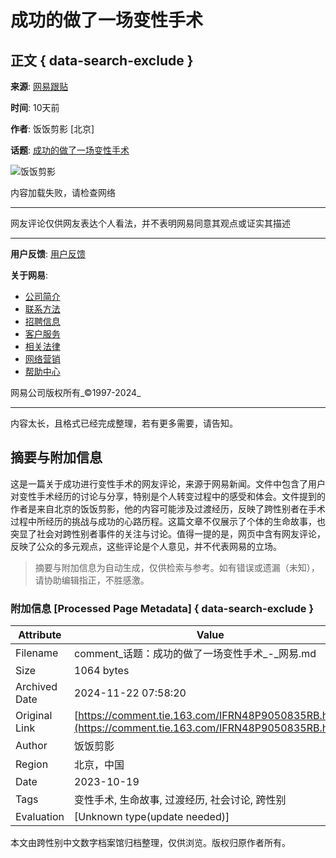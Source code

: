 # 成功的做了一场变性手术

## 正文 { data-search-exclude }


**来源**: [网易跟贴](https://www.163.com/v/video/VIFRN48P9.html)

**时间**: 10天前

**作者**: 饭饭剪影 \[北京\]

**话题**: [成功的做了一场变性手术](https://www.163.com/v/video/VIFRN48P9.html)

![饭饭剪影](http://dingyue.ws.126.net/2022/0106/f0820017j00r59zer000xc000fs00fsm.jpg)

内容加载失败，请检查网络

---

网友评论仅供网友表达个人看法，并不表明网易同意其观点或证实其描述

---

**用户反馈**: [用户反馈](https://tie.163.com/gt/special/feedback/?f=gentiefeedback)

**关于网易**: 
- [公司简介](https://gb.corp.163.com/gb/about/overview.html)
- [联系方法](https://gb.corp.163.com/gb/contactus.html)
- [招聘信息](https://corp.163.com/gb/job/job.html)
- [客户服务](https://gb.corp.163.com/gb/cs.html)
- [相关法律](https://gb.corp.163.com/gb/legal.html)
- [网络营销](https://emarketing.biz.163.com/)
- [帮助中心](https://help.163.com/)

网易公司版权所有_©1997-2024_

---

内容太长，且格式已经完成整理，若有更多需要，请告知。

## 摘要与附加信息

<!-- tcd_abstract -->
这是一篇关于成功进行变性手术的网友评论，来源于网易新闻。文件中包含了用户对变性手术经历的讨论与分享，特别是个人转变过程中的感受和体会。文件提到的作者是来自北京的饭饭剪影，他的内容可能涉及过渡经历，反映了跨性别者在手术过程中所经历的挑战与成功的心路历程。这篇文章不仅展示了个体的生命故事，也突显了社会对跨性别者事件的关注与讨论。值得一提的是，网页中含有网友评论，反映了公众的多元观点，这些评论是个人意见，并不代表网易的立场。
<!-- tcd_abstract_end -->

> 摘要与附加信息为自动生成，仅供检索与参考。如有错误或遗漏（未知），请协助编辑指正，不胜感激。

### 附加信息 [Processed Page Metadata] { data-search-exclude }

| Attribute       | Value                                  |
|-----------------|----------------------------------------|
| Filename        | comment_话题：成功的做了一场变性手术_-_网易.md                             |
| Size            | 1064 bytes                           |
| Archived Date   | 2024-11-22 07:58:20                             |
| Original Link   | [https://comment.tie.163.com/IFRN48P9050835RB.html](https://comment.tie.163.com/IFRN48P9050835RB.html)                       |
| Author          | 饭饭剪影                               |
| Region          | 北京，中国                               |
| Date            | 2023-10-19                                 |
| Tags            | 变性手术, 生命故事, 过渡经历, 社会讨论, 跨性别                                 |
| Evaluation            | [Unknown type(update needed)]                                 |
<!-- tcd_table_end -->

本文由跨性别中文数字档案馆归档整理，仅供浏览。版权归原作者所有。
